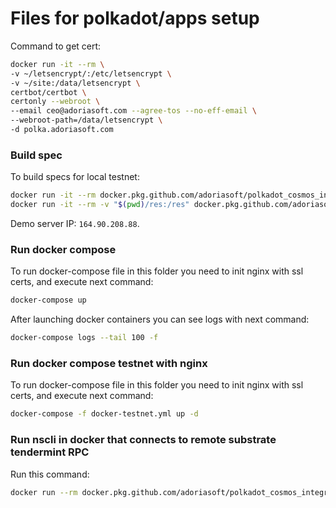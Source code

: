 # Files for polkadot/apps setup

Command to get cert:

```sh
docker run -it --rm \
-v ~/letsencrypt/:/etc/letsencrypt \
-v ~/site:/data/letsencrypt \
certbot/certbot \
certonly --webroot \
--email ceo@adoriasoft.com --agree-tos --no-eff-email \
--webroot-path=/data/letsencrypt \
-d polka.adoriasoft.com
```

### Build spec

To build specs for local testnet:

```sh
docker run -it --rm docker.pkg.github.com/adoriasoft/polkadot_cosmos_integration/substrate-node build-spec --disable-default-bootnode --chain local > res/customSpec.json
docker run -it --rm -v "$(pwd)/res:/res" docker.pkg.github.com/adoriasoft/polkadot_cosmos_integration/substrate-node build-spec --chain=res/customSpec.json --raw --disable-default-bootnode > res/customSpecRaw.json
```

Demo server IP: `164.90.208.88`.

### Run docker compose

To run docker-compose file in this folder you need to init nginx with ssl certs, and execute next command:

```sh
docker-compose up
```

After launching docker containers you can see logs with next command:

```sh
docker-compose logs --tail 100 -f
```

### Run docker compose testnet with nginx

To run docker-compose file in this folder you need to init nginx with ssl certs, and execute next command:

```sh
docker-compose -f docker-testnet.yml up -d
```

### Run nscli in docker that connects to remote substrate tendermint RPC

Run this command:

```sh
docker run --rm docker.pkg.github.com/adoriasoft/polkadot_cosmos_integration/cosmos-node echo '12345678' | nscli tx nameservice buy-name jack.id 5nametoken --from jack --chain-id namechain -y --broadcast-mode sync --node=tcp://164.90.208.88:26657
```
